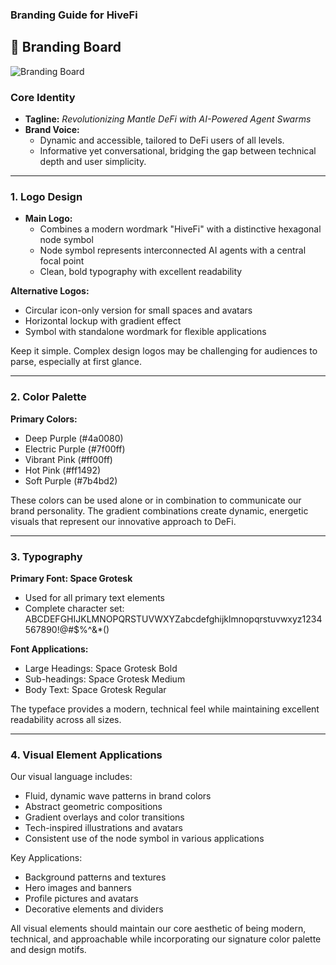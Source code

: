 ### **Branding Guide for HiveFi**

## 🎨 Branding Board

![Branding Board](branding-board.png)

### **Core Identity**

- **Tagline:** *Revolutionizing Mantle DeFi with AI-Powered Agent Swarms*
- **Brand Voice:**
    - Dynamic and accessible, tailored to DeFi users of all levels.
    - Informative yet conversational, bridging the gap between technical depth and user simplicity.

---

### **1. Logo Design**

- **Main Logo:**
    - Combines a modern wordmark "HiveFi" with a distinctive hexagonal node symbol
    - Node symbol represents interconnected AI agents with a central focal point
    - Clean, bold typography with excellent readability

**Alternative Logos:**
- Circular icon-only version for small spaces and avatars
- Horizontal lockup with gradient effect
- Symbol with standalone wordmark for flexible applications

Keep it simple. Complex design logos may be challenging for audiences to parse, especially at first glance.

---

### **2. Color Palette**

**Primary Colors:**
- Deep Purple (#4a0080)
- Electric Purple (#7f00ff)
- Vibrant Pink (#ff00ff)
- Hot Pink (#ff1492)
- Soft Purple (#7b4bd2)

These colors can be used alone or in combination to communicate our brand personality. The gradient combinations create dynamic, energetic visuals that represent our innovative approach to DeFi.

---

### **3. Typography**

**Primary Font: Space Grotesk**
- Used for all primary text elements
- Complete character set: ABCDEFGHIJKLMNOPQRSTUVWXYZabcdefghijklmnopqrstuvwxyz1234567890!@#$%^&*()

**Font Applications:**
- Large Headings: Space Grotesk Bold
- Sub-headings: Space Grotesk Medium
- Body Text: Space Grotesk Regular

The typeface provides a modern, technical feel while maintaining excellent readability across all sizes.

---

### **4. Visual Element Applications**

Our visual language includes:
- Fluid, dynamic wave patterns in brand colors
- Abstract geometric compositions
- Gradient overlays and color transitions
- Tech-inspired illustrations and avatars
- Consistent use of the node symbol in various applications

Key Applications:
- Background patterns and textures
- Hero images and banners
- Profile pictures and avatars
- Decorative elements and dividers

All visual elements should maintain our core aesthetic of being modern, technical, and approachable while incorporating our signature color palette and design motifs.